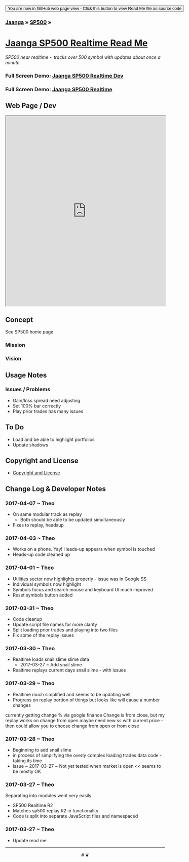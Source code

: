
<span style=display:none; >[You are now in a GitHub source code view - click this button to view this read me file as a web page]( https://jaanga.github.io/sp500/sp500-realtime/ "View file as a web page." ) </span>
<div><input type=button value='You are now in GitHub web page view - Click this button to view Read Me file as source code' onclick=window.location.href='https://github.com/jaanga/sp500/tree/gh-pages/sp500-realtime'; /></div>

### [Jaanga]( https://jaanga.github.io/ ) &raquo; [SP500]( https://jaanga.github.io/sp500/index.html ) &raquo;

[Jaanga SP500 Realtime Read Me]( https://jaanga.github.io/sp500/index.html#sp500-realtime/README.md )
===
_SP500 near realtime ~ tracks over 500 symbol with updates about once a minute_


### Full Screen Demo: [Jaanga SP500 Realtime Dev]( https://jaanga.github.io/sp500/sp500-realtime/dev )

### Full Screen Demo: [Jaanga SP500 Realtime]( https://jaanga.github.io/sp500/sp500-realtime/ )


## Web Page / Dev

<iframe class=ifr src="https://jaanga.github.io/sp500/sp500-realtime/dev/index.html" width=100% height=600px class='overview' ></iframe>


## Concept

See SP500 home page

### Mission
<!-- a statement of a rationale, applicable now as well as in the future -->

### Vision
<!--  a descriptive picture of a desired future state -->

## Usage Notes


### Issues / Problems

* Gain/loss spread need adjusting
* Set 100% bar correctly
* Play prior trades has many issues

## To Do

* Load and be able to highlight portfolios
* Update shadows


## Copyright and License

* [Copyright and License]( https://jaanga.github.io/#https://jaanga.github.io/jaanga-copyright-and-mit-license.md )


## Change Log & Developer Notes


### 2017-04-07 ~ Theo

* On same modular track as replay
	* Both should be able to be updated simultaneously
* Fixes to replay, headsup

### 2017-04-03 ~ Theo

* Works on a phone. Yay! Heads-up appears when symbol is touched
* Heads-up code cleaned up

### 2017-04-01 ~ Theo

* Utilities sector now highlights properly - issue was in Google SS
* Individual symbols now highlight
* Symbols focus and search mouse and keyboard UI much improved
* Reset symbols button added

### 2017-03-31 ~ Theo

* Code cleanup
* Update script file names for more clarity
* Split loading prior trades and playing into two files
* Fix some of the replay issues


### 2017-03-30 ~ Theo

* Realtime loads snail slime slime data
	* 2017-03-27 ~ Add snail slime
* Realtime replays current days snail slime - with issues


### 2017-03-29 ~ Theo

* Realtime much simplified and seems to be updating well
* Progress on replay portion of things but looks like will cause a number changes

currently getting change % via google finance
Change is from close, but my replay works on change from open
maybe need new ss with current price - then could allow you to choose change from open or from close



### 2017-03-28 ~ Theo


* Beginning to add snail slime
* in process of simplifying the overly complex loading trades data code - taking its time
* issue ~ 2017-03-27 ~ Not yet tested when market is open << seems to be mostly OK

### 2017-03-27 ~ Theo

Separating into modules went very easily

* SP500 Realtime R2
* Matches sp500 replay R2 in functionality
* Code is split into separate JavaScript files and namespaced

### 2017-03-27 ~ Theo

* Update read me


***

<center title="dingbat" >
# <a href=javascript:window.scrollTo(0,0); style=text-decoration:none; >❦</a>
</center>


